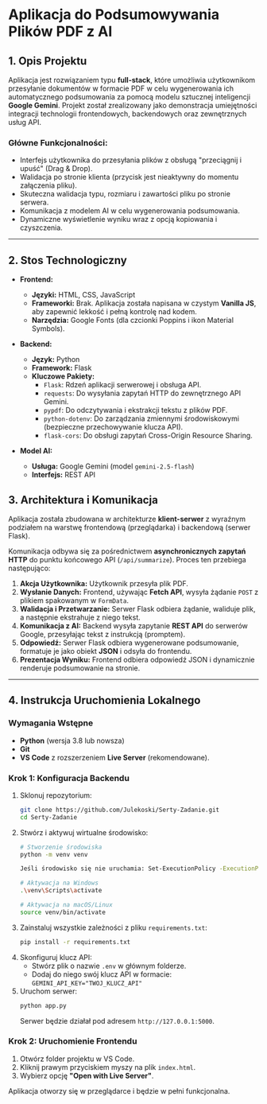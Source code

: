 # Aplikacja do Podsumowywania Plików PDF z AI

## 1. Opis Projektu 

Aplikacja jest rozwiązaniem typu **full-stack**, które umożliwia użytkownikom przesyłanie dokumentów w formacie PDF w celu wygenerowania ich automatycznego podsumowania za pomocą modelu sztucznej inteligencji **Google Gemini**. Projekt został zrealizowany jako demonstracja umiejętności integracji technologii frontendowych, backendowych oraz zewnętrznych usług API.

### Główne Funkcjonalności:
* Interfejs użytkownika do przesyłania plików z obsługą "przeciągnij i upuść" (Drag & Drop).
* Walidacja po stronie klienta (przycisk jest nieaktywny do momentu załączenia pliku).
* Skuteczna walidacja typu, rozmiaru i zawartości pliku po stronie serwera.
* Komunikacja z modelem AI w celu wygenerowania podsumowania.
* Dynamiczne wyświetlenie wyniku wraz z opcją kopiowania i czyszczenia.

---

## 2. Stos Technologiczny 

* **Frontend:**
    * **Języki:** HTML, CSS, JavaScript 
    * **Frameworki:** Brak. Aplikacja została napisana w czystym **Vanilla JS**, aby zapewnić lekkość i pełną kontrolę nad kodem.
    * **Narzędzia:** Google Fonts (dla czcionki Poppins i ikon Material Symbols).

* **Backend:**
    * **Język:** Python 
    * **Framework:** Flask
    * **Kluczowe Pakiety:**
        * `Flask`: Rdzeń aplikacji serwerowej i obsługa API.
        * `requests`: Do wysyłania zapytań HTTP do zewnętrznego API Gemini.
        * `pypdf`: Do odczytywania i ekstrakcji tekstu z plików PDF.
        * `python-dotenv`: Do zarządzania zmiennymi środowiskowymi (bezpieczne przechowywanie klucza API).
        * `flask-cors`: Do obsługi zapytań Cross-Origin Resource Sharing.

* **Model AI:**
    * **Usługa:** Google Gemini (model `gemini-2.5-flash`)
    * **Interfejs:** REST API


## 3. Architektura i Komunikacja 

Aplikacja została zbudowana w architekturze **klient-serwer** z wyraźnym podziałem na warstwę frontendową (przeglądarka) i backendową (serwer Flask).

Komunikacja odbywa się za pośrednictwem **asynchronicznych zapytań HTTP** do punktu końcowego API (`/api/summarize`). Proces ten przebiega następująco:

1.  **Akcja Użytkownika:** Użytkownik przesyła plik PDF.
2.  **Wysłanie Danych:** Frontend, używając **Fetch API**, wysyła żądanie `POST` z plikiem spakowanym w `FormData`.
3.  **Walidacja i Przetwarzanie:** Serwer Flask odbiera żądanie, waliduje plik, a następnie ekstrahuje z niego tekst.
4.  **Komunikacja z AI:** Backend wysyła zapytanie **REST API** do serwerów Google, przesyłając tekst z instrukcją (promptem).
5.  **Odpowiedź:** Serwer Flask odbiera wygenerowane podsumowanie, formatuje je jako obiekt **JSON** i odsyła do frontendu.
6.  **Prezentacja Wyniku:** Frontend odbiera odpowiedź JSON i dynamicznie renderuje podsumowanie na stronie.

---

## 4. Instrukcja Uruchomienia Lokalnego 

### Wymagania Wstępne
* **Python** (wersja 3.8 lub nowsza)
* **Git**
* **VS Code** z rozszerzeniem **Live Server** (rekomendowane).

### Krok 1: Konfiguracja Backendu
1.  Sklonuj repozytorium:
    ```bash
    git clone https://github.com/Julekoski/Serty-Zadanie.git
    cd Serty-Zadanie
    ```
2.  Stwórz i aktywuj wirtualne środowisko:
    ```bash
    # Stworzenie środowiska
    python -m venv venv

    Jeśli środowisko się nie uruchamia: Set-ExecutionPolicy -ExecutionPolicy RemoteSigned -Scope Process

    # Aktywacja na Windows
    .\venv\Scripts\activate

    # Aktywacja na macOS/Linux
    source venv/bin/activate
    ```
3.  Zainstaluj wszystkie zależności z pliku `requirements.txt`:
    ```bash
    pip install -r requirements.txt
    ```
4.  Skonfiguruj klucz API:
    * Stwórz plik o nazwie `.env` w głównym folderze.
    * Dodaj do niego swój klucz API w formacie: `GEMINI_API_KEY="TWOJ_KLUCZ_API"`
5.  Uruchom serwer:
    ```bash
    python app.py
    ```
    Serwer będzie działał pod adresem `http://127.0.0.1:5000`.

### Krok 2: Uruchomienie Frontendu
1.  Otwórz folder projektu w VS Code.
2.  Kliknij prawym przyciskiem myszy na plik `index.html`.
3.  Wybierz opcję **"Open with Live Server"**.


Aplikacja otworzy się w przeglądarce i będzie w pełni funkcjonalna.
